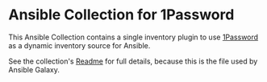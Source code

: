 # Ansible Collection for 1Password

This Ansible Collection contains a single inventory plugin to use [1Password](https://1password.com/) as a dynamic inventory source for Ansible.

See the collection's [Readme](agarthetiger/onepassword/README.md) for full details, because this is the file used by Ansible Galaxy.
